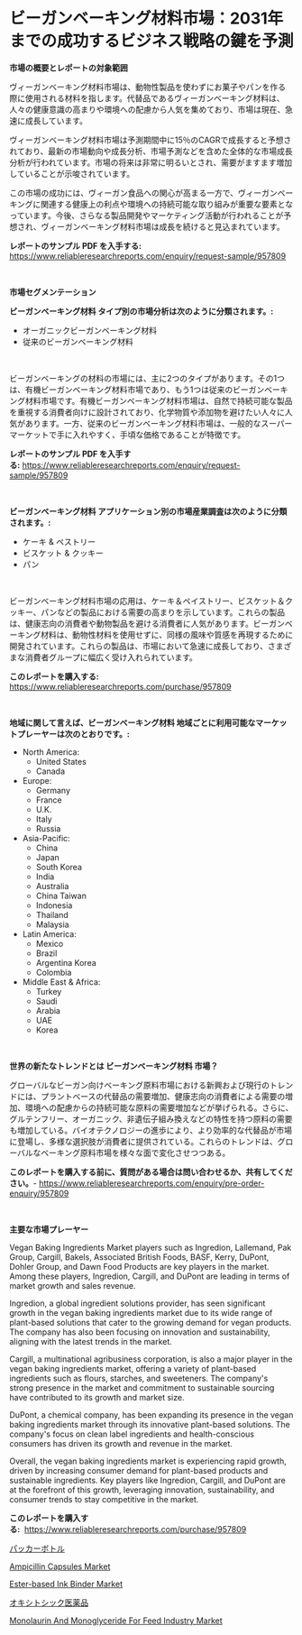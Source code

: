 <p><h1>ビーガンベーキング材料市場：2031年までの成功するビジネス戦略の鍵を予測</h1></p><p><strong>市場の概要とレポートの対象範囲</strong></p>
<p><p>ヴィーガンベーキング材料市場は、動物性製品を使わずにお菓子やパンを作る際に使用される材料を指します。代替品であるヴィーガンベーキング材料は、人々の健康意識の高まりや環境への配慮から人気を集めており、市場は現在、急速に成長しています。</p><p>ヴィーガンベーキング材料市場は予測期間中に15％のCAGRで成長すると予想されており、最新の市場動向や成長分析、市場予測などを含めた全体的な市場成長分析が行われています。市場の将来は非常に明るいとされ、需要がますます増加していることが示唆されています。</p><p>この市場の成功には、ヴィーガン食品への関心が高まる一方で、ヴィーガンベーキングに関連する健康上の利点や環境への持続可能な取り組みが重要な要素となっています。今後、さらなる製品開発やマーケティング活動が行われることが予想され、ヴィーガンベーキング材料市場は成長を続けると見込まれています。</p></p>
<p><strong>レポートのサンプル PDF を入手する:</strong> <a href="https://www.reliableresearchreports.com/enquiry/request-sample/957809">https://www.reliableresearchreports.com/enquiry/request-sample/957809</a></p>
<p>&nbsp;</p>
<p><strong>市場セグメンテーション</strong></p>
<p><strong>ビーガンベーキング材料 タイプ別の市場分析は次のように分類されます。:</strong></p>
<p><ul><li>オーガニックビーガンベーキング材料</li><li>従来のビーガンベーキング材料</li></ul></p>
<p>&nbsp;</p>
<p><p>ビーガンベーキングの材料の市場には、主に2つのタイプがあります。その1つは、有機ビーガンベーキング材料市場であり、もう1つは従来のビーガンベーキング材料市場です。有機ビーガンベーキング材料市場は、自然で持続可能な製品を重視する消費者向けに設計されており、化学物質や添加物を避けたい人々に人気があります。一方、従来のビーガンベーキング材料市場は、一般的なスーパーマーケットで手に入れやすく、手頃な価格であることが特徴です。</p></p>
<p><strong>レポートのサンプル PDF を入手する:</strong>&nbsp;<a href="https://www.reliableresearchreports.com/enquiry/request-sample/957809">https://www.reliableresearchreports.com/enquiry/request-sample/957809</a></p>
<p>&nbsp;</p>
<p><strong> ビーガンベーキング材料 アプリケーション別の市場産業調査は次のように分類されます。:</strong></p>
<p><ul><li>ケーキ & ペストリー</li><li>ビスケット & クッキー</li><li>パン</li></ul></p>
<p>&nbsp;</p>
<p><p>ビーガンベーキング材料市場の応用は、ケーキ＆ペイストリー、ビスケット＆クッキー、パンなどの製品における需要の高まりを示しています。これらの製品は、健康志向の消費者や動物製品を避ける消費者に人気があります。ビーガンベーキング材料は、動物性材料を使用せずに、同様の風味や質感を再現するために開発されています。これらの製品は、市場において急速に成長しており、さまざまな消費者グループに幅広く受け入れられています。</p></p>
<p><strong>このレポートを購入する:</strong>&nbsp; <a href="https://www.reliableresearchreports.com/purchase/957809">https://www.reliableresearchreports.com/purchase/957809</a></p>
<p>&nbsp;</p>
<p><strong>地域に関して言えば、ビーガンベーキング材料 地域ごとに利用可能なマーケットプレーヤーは次のとおりです。:</strong></p>
<p><ul>
    <li>
        North America:
        <ul>
            <li>United States</li>
            <li>Canada</li>
        </ul>
    </li>
    <li>
        Europe:
        <ul>
            <li>Germany</li>
            <li>France</li>
            <li>U.K.</li>
            <li>Italy</li>
            <li>Russia</li>
        </ul>
    </li>
    <li>
        Asia-Pacific:
        <ul>
            <li>China</li>
            <li>Japan</li>
            <li>South Korea</li>
            <li>India</li>
            <li>Australia</li>
            <li>China Taiwan</li>
            <li>Indonesia</li>
            <li>Thailand</li>
            <li>Malaysia</li>
        </ul>
    </li>
    <li>
        Latin America:
        <ul>
            <li>Mexico</li>
            <li>Brazil</li>
            <li>Argentina Korea</li>
            <li>Colombia</li>
        </ul>
    </li>
    <li>
        Middle East & Africa:
        <ul>
            <li>Turkey</li>
            <li>Saudi</li>
            <li>Arabia</li>
            <li>UAE</li>
            <li>Korea</li>
        </ul>
    </li>
    </ul></p>
<p>&nbsp;</p>
<p><strong>世界の新たなトレンドとは ビーガンベーキング材料 市場？</strong></p>
<p><p>グローバルなビーガン向けベーキング原料市場における新興および現行のトレンドには、プラントベースの代替品の需要増加、健康志向の消費者による需要の増加、環境への配慮からの持続可能な原料の需要増加などが挙げられる。さらに、グルテンフリー、オーガニック、非遺伝子組み換えなどの特性を持つ原料の需要も増加している。バイオテクノロジーの進歩により、より効率的な代替品が市場に登場し、多様な選択肢が消費者に提供されている。これらのトレンドは、グローバルなベーキング原料市場を様々な面で変化させつつある。</p></p>
<p><strong>このレポートを購入する前に、質問がある場合は問い合わせるか、共有してください。</strong>- <a href="https://www.reliableresearchreports.com/enquiry/pre-order-enquiry/957809">https://www.reliableresearchreports.com/enquiry/pre-order-enquiry/957809</a></p>
<p>&nbsp;</p>
<p><strong>主要な市場プレーヤー</strong></p>
<p><p>Vegan Baking Ingredients Market players such as Ingredion, Lallemand, Pak Group, Cargill, Bakels, Associated British Foods, BASF, Kerry, DuPont, Dohler Group, and Dawn Food Products are key players in the market. Among these players, Ingredion, Cargill, and DuPont are leading in terms of market growth and sales revenue.</p><p>Ingredion, a global ingredient solutions provider, has seen significant growth in the vegan baking ingredients market due to its wide range of plant-based solutions that cater to the growing demand for vegan products. The company has also been focusing on innovation and sustainability, aligning with the latest trends in the market.</p><p>Cargill, a multinational agribusiness corporation, is also a major player in the vegan baking ingredients market, offering a variety of plant-based ingredients such as flours, starches, and sweeteners. The company's strong presence in the market and commitment to sustainable sourcing have contributed to its growth and market size.</p><p>DuPont, a chemical company, has been expanding its presence in the vegan baking ingredients market through its innovative plant-based solutions. The company's focus on clean label ingredients and health-conscious consumers has driven its growth and revenue in the market.</p><p>Overall, the vegan baking ingredients market is experiencing rapid growth, driven by increasing consumer demand for plant-based products and sustainable ingredients. Key players like Ingredion, Cargill, and DuPont are at the forefront of this growth, leveraging innovation, sustainability, and consumer trends to stay competitive in the market.</p></p>
<p><strong>このレポートを購入する:</strong>&nbsp;&nbsp;<a href="https://www.reliableresearchreports.com/purchase/957809">https://www.reliableresearchreports.com/purchase/957809</a></p>
<p><p><a href="https://medium.com/@silverbeaudinsa406dp355ue/%E3%83%91%E3%83%83%E3%82%AB%E3%83%BC%E3%83%9C%E3%83%88%E3%83%AB%E5%B8%82%E5%A0%B4%E3%81%AE%E5%88%86%E6%9E%90-%E3%82%B0%E3%83%AD%E3%83%BC%E3%83%90%E3%83%AB%E7%94%A3%E6%A5%AD%E3%81%AE%E5%B1%95%E6%9C%9B%E3%81%A8%E4%BA%88%E6%B8%AC-2024%E5%B9%B4%E3%81%8B%E3%82%892031%E5%B9%B4%E3%81%BE%E3%81%A7-3e1504bb2c21">パッカーボトル</a></p><p><a href="https://military-diascia-e68.notion.site/Ampicillin-Capsules-Market-Analysis-and-Market-Size-Global-Industry-Overview-Market-Segmentation-a-409884ca93514dedbd91423b39eec9cd">Ampicillin Capsules Market</a></p><p><a href="https://sudsy-motorcycle-bbc.notion.site/Ester-based-Ink-Binder-Market-Growth-Market-Trends-COVID-19-Impact-and-Forecasts-for-period-from--9656b0680e1d471e947e0f4682a1e1f0">Ester-based Ink Binder Market</a></p><p><a href="https://medium.com/@silverbeaudinsa406dp355ue/%E3%82%AA%E3%82%AD%E3%82%B7%E3%83%88%E3%82%B7%E3%83%83%E3%82%AF%E5%8C%BB%E8%96%AC%E5%93%81%E5%B8%82%E5%A0%B4%E3%81%AE%E8%A6%8F%E6%A8%A1-cagr-%E3%83%88%E3%83%AC%E3%83%B3%E3%83%892024%E5%B9%B4%E3%81%8B%E3%82%892030%E5%B9%B4-b899e7045e7f">オキシトシック医薬品</a></p><p><a href="https://view.publitas.com/reportprime-1/monolaurin-and-monoglyceride-for-feed-industry-market-research-report-forecasted-for-period-from-2024-2031-by-market-type-market-application-and-region/">Monolaurin And Monoglyceride For Feed Industry Market</a></p></p>